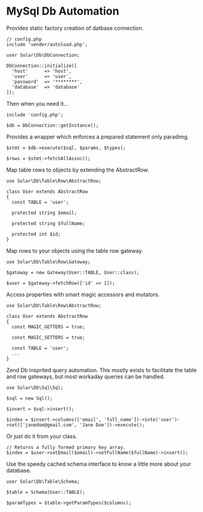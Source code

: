 # MySql Db Automation
Provides static factory creation of datbase connection.
```
// config.php
include 'vender/autoload.php';

user Solar\Db\DbConnection;

DbConnection::initialize([
  'host'      => 'host',
  'user'      => 'user',
  'password'  => '********',
  'database'  => 'database'
]);
```
Then when you need it...
```
include 'config.php';

$db = DbConnection::getInstance();
```
Provides a wrapper which enforces a prepared statement only paradimg.
```
$stmt = $db->execute($sql, $params, $types);

$rows = $stmt->fetchAllAssoc();
```
Map table rows to objects by extending the AbstractRow.
```
use Solar\Db\Table\Row\AbstractRow;

class User extends AbstractRow
{
  const TABLE = 'user';
  
  protected string $email;
  
  protected string $fullName;
  
  protected int $id;
}
```
Map rows to your objects using the table row gateway.
```
use Solar\Db\Table\Row\Gateway;

$gateway = new Gateway(User::TABLE, User::class);

$user = $gateway->fetchRow(['id' => 1]);
```
Access properties with smart magic accessors and mutators.
```
use Solar\Db\Table\Row\AbstractRow;

class User extends AbstractRow
{
  const MAGIC_GETTERS = true;
  
  const MAGIC_SETTERS = true;
  
  const TABLE = 'user';
  ...
}
```
Zend Db insprited query automation. This mostly exists to facilitate the table and row gateways, but most workaday queries can be handled.
```
use Solar\Db\Sql\Sql;

$sql = new Sql();

$insert = $sql->insert();

$index = $insert->columns(['email', 'full_name'])->into('user')->set(['janedoe@gmail.com', 'Jane Doe'])->execute();
```
Or just do it from your class.
```
// Returns a fully formed primary key array.
$index = $user->setEmail($email)->setFullName($fullName)->insert();
```
Use the speedy cached schema interface to know a little more about your database.
```
user Solar\Db\Table\Schema;

$table = Schema(User::TABLE);

$paramTypes = $table->getParamTypes($columns);
```
